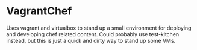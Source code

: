 # VagrantChef

Uses vagrant and virtualbox to stand up a small environment for deploying
and developing chef related content. Could probably use test-kitchen instead, 
but this is just a quick and dirty way to stand up some VMs.
